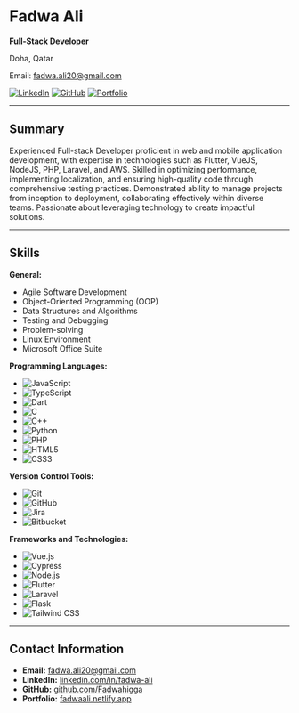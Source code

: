 # Fadwa Ali

**Full-Stack Developer**

Doha, Qatar

Email: [fadwa.ali20@gmail.com](mailto:fadwa.ali20@gmail.com)


[![LinkedIn](https://img.shields.io/badge/LinkedIn-0A66C2?style=for-the-badge&logo=linkedin&logoColor=white)](https://linkedin.com/in/fadwa-ali)
[![GitHub](https://img.shields.io/badge/GitHub-181717?style=for-the-badge&logo=github&logoColor=white)](https://github.com/Fadwahigga)
[![Portfolio](https://img.shields.io/badge/Portfolio-4CAF50?style=for-the-badge&logo=netlify&logoColor=white)](https://main--fadwaali.netlify.app/#/)

---

## Summary

Experienced Full-stack Developer proficient in web and mobile application development, with expertise in technologies such as Flutter, VueJS, NodeJS, PHP, Laravel, and AWS. Skilled in optimizing performance, implementing localization, and ensuring high-quality code through comprehensive testing practices. Demonstrated ability to manage projects from inception to deployment, collaborating effectively within diverse teams. Passionate about leveraging technology to create impactful solutions.

---

## Skills

**General:**
- Agile Software Development
- Object-Oriented Programming (OOP)
- Data Structures and Algorithms
- Testing and Debugging
- Problem-solving
- Linux Environment
- Microsoft Office Suite

**Programming Languages:**
- ![JavaScript](https://img.shields.io/badge/JavaScript-F7DF1E?style=for-the-badge&logo=javascript&logoColor=black)
- ![TypeScript](https://img.shields.io/badge/TypeScript-3178C6?style=for-the-badge&logo=typescript&logoColor=white)
- ![Dart](https://img.shields.io/badge/Dart-0175C2?style=for-the-badge&logo=dart&logoColor=white)
- ![C](https://img.shields.io/badge/C-A8B9CC?style=for-the-badge&logo=c&logoColor=black)
- ![C++](https://img.shields.io/badge/C++-00599C?style=for-the-badge&logo=cplusplus&logoColor=white)
- ![Python](https://img.shields.io/badge/Python-3776AB?style=for-the-badge&logo=python&logoColor=white)
- ![PHP](https://img.shields.io/badge/PHP-777BB4?style=for-the-badge&logo=php&logoColor=white)
- ![HTML5](https://img.shields.io/badge/HTML5-E34F26?style=for-the-badge&logo=html5&logoColor=white)
- ![CSS3](https://img.shields.io/badge/CSS3-1572B6?style=for-the-badge&logo=css3&logoColor=white)

**Version Control Tools:**
- ![Git](https://img.shields.io/badge/Git-F05032?style=for-the-badge&logo=git&logoColor=white)
- ![GitHub](https://img.shields.io/badge/GitHub-181717?style=for-the-badge&logo=github&logoColor=white)
- ![Jira](https://img.shields.io/badge/Jira-0052CC?style=for-the-badge&logo=jira&logoColor=white)
- ![Bitbucket](https://img.shields.io/badge/Bitbucket-0052CC?style=for-the-badge&logo=bitbucket&logoColor=white)

**Frameworks and Technologies:**
- ![Vue.js](https://img.shields.io/badge/Vue.js-4FC08D?style=for-the-badge&logo=vue.js&logoColor=white)
- ![Cypress](https://img.shields.io/badge/Cypress-17202C?style=for-the-badge&logo=cypress&logoColor=white)
- ![Node.js](https://img.shields.io/badge/Node.js-339933?style=for-the-badge&logo=nodedotjs&logoColor=white)
- ![Flutter](https://img.shields.io/badge/Flutter-02569B?style=for-the-badge&logo=flutter&logoColor=white)
- ![Laravel](https://img.shields.io/badge/Laravel-FF2D20?style=for-the-badge&logo=laravel&logoColor=white)
- ![Flask](https://img.shields.io/badge/Flask-000000?style=for-the-badge&logo=flask&logoColor=white)
- ![Tailwind CSS](https://img.shields.io/badge/Tailwind_CSS-38B2AC?style=for-the-badge&logo=tailwind-css&logoColor=white)

---

## Contact Information

- **Email:** [fadwa.ali20@gmail.com](mailto:fadwa.ali20@gmail.com)
- **LinkedIn:** [linkedin.com/in/fadwa-ali](https://linkedin.com/in/fadwa-ali)
- **GitHub:** [github.com/Fadwahigga](https://github.com/Fadwahigga)
- **Portfolio:** [fadwaali.netlify.app](https://main--fadwaali.netlify.app/#/)
